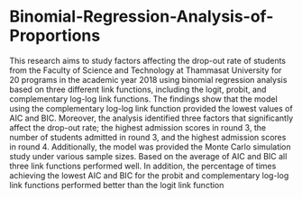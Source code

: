 # Binomial-Regression-Analysis-of-Proportions
This research aims to study factors affecting the drop-out rate of students from the Faculty of Science and Technology at Thammasat University for 20 programs in the academic year 2018 using binomial regression analysis based on three different link functions, including the logit, probit, and complementary log-log link functions. The findings show that the model using the complementary log-log link function provided the lowest values of AIC and BIC. Moreover, the analysis identified three factors that significantly affect the drop-out rate; the highest admission scores in round 3, the number of students admitted in round 3, and the highest admission scores in round 4. Additionally, the model was provided the Monte Carlo simulation study under various sample sizes. Based on the average of AIC and BIC all three link functions performed well. In addition, the percentage of times achieving the lowest AIC and BIC for the probit and complementary log-log link functions performed better than the logit link function
